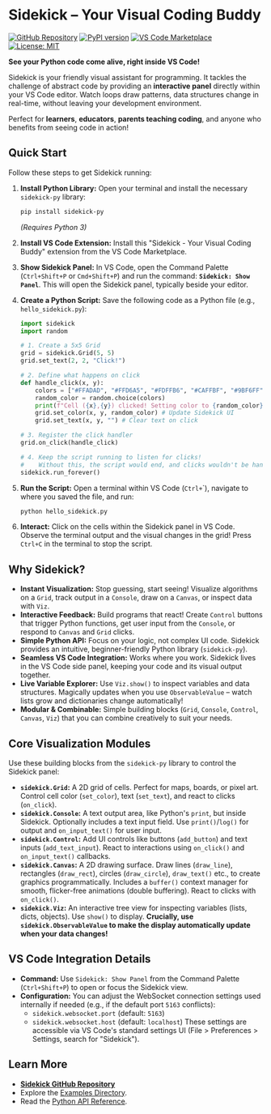 # Sidekick – Your Visual Coding Buddy

[![GitHub Repository](https://img.shields.io/badge/GitHub-Repository-blue.svg)](https://github.com/zhouer/Sidekick)
[![PyPI version](https://badge.fury.io/py/sidekick-py.svg)](https://badge.fury.io/py/sidekick-py)
[![VS Code Marketplace](https://img.shields.io/visual-studio-marketplace/v/sidekick-coding.sidekick-coding?label=VS%20Code%20Marketplace)](https://marketplace.visualstudio.com/items?itemName=sidekick-coding.sidekick-coding)
[![License: MIT](https://img.shields.io/badge/License-MIT-yellow.svg)](https://opensource.org/licenses/MIT)

**See your Python code come alive, right inside VS Code!**

Sidekick is your friendly visual assistant for programming. It tackles the challenge of abstract code by providing an **interactive panel** directly within your VS Code editor. Watch loops draw patterns, data structures change in real-time, without leaving your development environment.

Perfect for **learners**, **educators**, **parents teaching coding**, and anyone who benefits from seeing code in action!

## Quick Start

Follow these steps to get Sidekick running:

1.  **Install Python Library:** Open your terminal and install the necessary `sidekick-py` library:
    ```bash
    pip install sidekick-py
    ```
    *(Requires Python 3)*

2.  **Install VS Code Extension:** Install this "Sidekick - Your Visual Coding Buddy" extension from the VS Code Marketplace.

3.  **Show Sidekick Panel:** In VS Code, open the Command Palette (`Ctrl+Shift+P` or `Cmd+Shift+P`) and run the command: **`Sidekick: Show Panel`**. This will open the Sidekick panel, typically beside your editor.

4.  **Create a Python Script:** Save the following code as a Python file (e.g., `hello_sidekick.py`):

    ```python
    import sidekick
    import random

    # 1. Create a 5x5 Grid
    grid = sidekick.Grid(5, 5)
    grid.set_text(2, 2, "Click!")

    # 2. Define what happens on click
    def handle_click(x, y):
        colors = ["#FFADAD", "#FFD6A5", "#FDFFB6", "#CAFFBF", "#9BF6FF", "#A0C4FF", "#BDB2FF", "#FFC6FF"]
        random_color = random.choice(colors)
        print(f"Cell ({x},{y}) clicked! Setting color to {random_color}")
        grid.set_color(x, y, random_color) # Update Sidekick UI
        grid.set_text(x, y, "") # Clear text on click

    # 3. Register the click handler
    grid.on_click(handle_click)

    # 4. Keep the script running to listen for clicks!
    #    Without this, the script would end, and clicks wouldn't be handled.
    sidekick.run_forever()
    ```

5.  **Run the Script:** Open a terminal within VS Code (`Ctrl+`\`), navigate to where you saved the file, and run:
    ```bash
    python hello_sidekick.py
    ```

6.  **Interact:** Click on the cells within the Sidekick panel in VS Code. Observe the terminal output and the visual changes in the grid! Press `Ctrl+C` in the terminal to stop the script.

## Why Sidekick?

*   **Instant Visualization:** Stop guessing, start seeing! Visualize algorithms on a `Grid`, track output in a `Console`, draw on a `Canvas`, or inspect data with `Viz`.
*   **Interactive Feedback:** Build programs that react! Create `Control` buttons that trigger Python functions, get user input from the `Console`, or respond to `Canvas` and `Grid` clicks.
*   **Simple Python API:** Focus on your logic, not complex UI code. Sidekick provides an intuitive, beginner-friendly Python library (`sidekick-py`).
*   **Seamless VS Code Integration:** Works where you work. Sidekick lives in the VS Code side panel, keeping your code and its visual output together.
*   **Live Variable Explorer:** Use `Viz.show()` to inspect variables and data structures. Magically updates when you use `ObservableValue` – watch lists grow and dictionaries change automatically!
*   **Modular & Combinable:** Simple building blocks (`Grid`, `Console`, `Control`, `Canvas`, `Viz`) that you can combine creatively to suit your needs.

## Core Visualization Modules

Use these building blocks from the `sidekick-py` library to control the Sidekick panel:

*   **`sidekick.Grid`:** A 2D grid of cells. Perfect for maps, boards, or pixel art. Control cell color (`set_color`), text (`set_text`), and react to clicks (`on_click`).
*   **`sidekick.Console`:** A text output area, like Python's `print`, but inside Sidekick. Optionally includes a text input field. Use `print()`/`log()` for output and `on_input_text()` for user input.
*   **`sidekick.Control`:** Add UI controls like buttons (`add_button`) and text inputs (`add_text_input`). React to interactions using `on_click()` and `on_input_text()` callbacks.
*   **`sidekick.Canvas`:** A 2D drawing surface. Draw lines (`draw_line`), rectangles (`draw_rect`), circles (`draw_circle`), `draw_text()` etc., to create graphics programmatically. Includes a `buffer()` context manager for smooth, flicker-free animations (double buffering). React to clicks with `on_click()`.
*   **`sidekick.Viz`:** An interactive tree view for inspecting variables (lists, dicts, objects). Use `show()` to display. **Crucially, use `sidekick.ObservableValue` to make the display automatically update when your data changes!**

## VS Code Integration Details

*   **Command:** Use `Sidekick: Show Panel` from the Command Palette (`Ctrl+Shift+P`) to open or focus the Sidekick view.
*   **Configuration:** You can adjust the WebSocket connection settings used internally if needed (e.g., if the default port `5163` conflicts):
    *   `sidekick.websocket.port` (default: `5163`)
    *   `sidekick.websocket.host` (default: `localhost`)
        These settings are accessible via VS Code's standard settings UI (File > Preferences > Settings, search for "Sidekick").

## Learn More

*   **[Sidekick GitHub Repository](https://github.com/zhouer/Sidekick)**
*   Explore the [Examples Directory](https://github.com/zhouer/Sidekick/tree/main/examples).
*   Read the [Python API Reference](https://zhouer.github.io/sidekick-py-docs/).